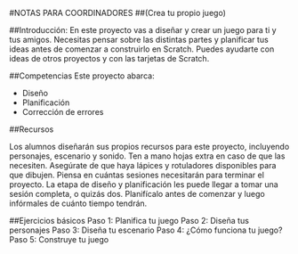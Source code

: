 #NOTAS PARA COORDINADORES
##(Crea tu propio juego)

##Introducción:
En este proyecto vas a diseñar y crear un juego para ti y tus amigos. Necesitas pensar sobre las distintas partes y planificar tus ideas antes de comenzar a construirlo en Scratch. Puedes ayudarte con ideas de otros proyectos y con las tarjetas de Scratch.

##Competencias
Este proyecto abarca:
* Diseño
* Planificación
* Corrección de errores

##Recursos

Los alumnos diseñarán sus propios recursos para este proyecto, incluyendo personajes, escenario y sonido. Ten a mano hojas extra en caso de que las necesiten. Asegúrate de que haya lápices y rotuladores disponibles para que dibujen. Piensa en cuántas sesiones necesitarán para terminar el proyecto. La etapa de diseño y planificación les puede llegar a tomar una sesión completa, o quizás dos. Planifícalo antes de comenzar y luego infórmales de cuánto tiempo tendrán.

##Ejercicios básicos
Paso 1: Planifica tu juego
Paso 2: Diseña tus personajes
Paso 3: Diseña tu escenario
Paso 4: ¿Cómo funciona tu juego? 
Paso 5: Construye tu juego